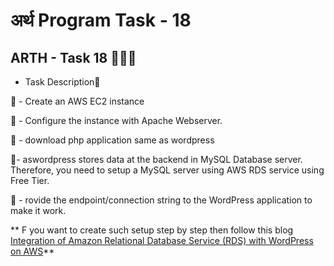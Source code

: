 
# अर्थ Program Task - 18
## ARTH - Task 18 👨🏻‍💻

- Task Description📄

🔅 - Create an AWS EC2 instance 

🔅 - Configure the instance with Apache Webserver. 

🔅  - download php application same as wordpress

🔅- aswordpress stores data at the backend in MySQL Database server. Therefore, you need to setup a MySQL server using AWS RDS service using Free Tier.

🔅 - rovide the endpoint/connection string to the WordPress application to make it work. 

** F you want to create such setup step by step then follow this blog [Integration of Amazon Relational Database Service (RDS) with WordPress on AWS](https://www.linkedin.com/posts/sahid-khan_wordpress-database-work-activity-6792368741423321088-7suT)**
